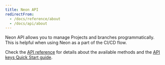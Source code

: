 ```yaml
---
title: Neon API
redirectFrom:
  - /docs/reference/about
  - /docs/api/about
---
```


Neon API allows you to manage Projects and branches programmatically. This is helpful when using Neon as a part of the CI/CD flow.

Check the [API reference](https://neon.tech/api-reference) for details about the available methods and the [API keys Quick Start guide](/docs/get-started-with-neon/using-api-keys/).
